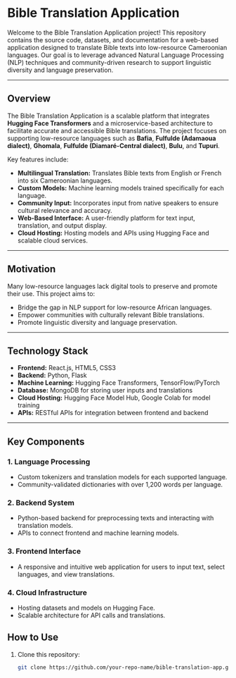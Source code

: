 # Bible Translation Application

Welcome to the Bible Translation Application project! This repository contains the source code, datasets, and documentation for a web-based application designed to translate Bible texts into low-resource Cameroonian languages. Our goal is to leverage advanced Natural Language Processing (NLP) techniques and community-driven research to support linguistic diversity and language preservation.

---

## Overview

The Bible Translation Application is a scalable platform that integrates **Hugging Face Transformers** and a microservice-based architecture to facilitate accurate and accessible Bible translations. The project focuses on supporting low-resource languages such as **Bafia**, **Fulfulde (Adamaoua dialect)**, **Ghomala**, **Fulfulde (Diamaré-Central dialect)**, **Bulu**, and **Tupuri**. 

Key features include:

- **Multilingual Translation:** Translates Bible texts from English or French into six Cameroonian languages.
- **Custom Models:** Machine learning models trained specifically for each language.
- **Community Input:** Incorporates input from native speakers to ensure cultural relevance and accuracy.
- **Web-Based Interface:** A user-friendly platform for text input, translation, and output display.
- **Cloud Hosting:** Hosting models and APIs using Hugging Face and scalable cloud services.

---

## Motivation

Many low-resource languages lack digital tools to preserve and promote their use. This project aims to:

- Bridge the gap in NLP support for low-resource African languages.
- Empower communities with culturally relevant Bible translations.
- Promote linguistic diversity and language preservation.

---

## Technology Stack

- **Frontend:** React.js, HTML5, CSS3
- **Backend:** Python, Flask
- **Machine Learning:** Hugging Face Transformers, TensorFlow/PyTorch
- **Database:** MongoDB for storing user inputs and translations
- **Cloud Hosting:** Hugging Face Model Hub, Google Colab for model training
- **APIs:** RESTful APIs for integration between frontend and backend

---

## Key Components

### 1. Language Processing
- Custom tokenizers and translation models for each supported language.
- Community-validated dictionaries with over 1,200 words per language.

### 2. Backend System
- Python-based backend for preprocessing texts and interacting with translation models.
- APIs to connect frontend and machine learning models.

### 3. Frontend Interface
- A responsive and intuitive web application for users to input text, select languages, and view translations.

### 4. Cloud Infrastructure
- Hosting datasets and models on Hugging Face.
- Scalable architecture for API calls and translations.


## How to Use

1. Clone this repository:
   ```bash
   git clone https://github.com/your-repo-name/bible-translation-app.git
